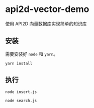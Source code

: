 # api2d-vector-demo
使用 API2D 向量数据库实现简单的知识库

## 安装

需要安装好 `node` 和 `yarn`。

`yarn install`

## 执行

`node insert.js`

`node search.js`
